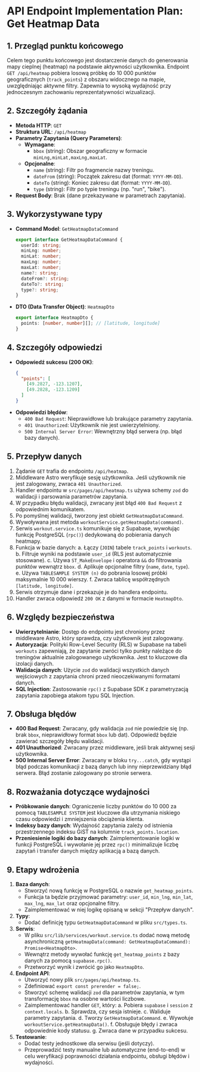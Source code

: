 # API Endpoint Implementation Plan: Get Heatmap Data

## 1. Przegląd punktu końcowego
Celem tego punktu końcowego jest dostarczenie danych do generowania mapy cieplnej (heatmap) na podstawie aktywności użytkownika. Endpoint `GET /api/heatmap` pobiera losową próbkę do 10 000 punktów geograficznych (`track_points`) z obszaru widocznego na mapie, uwzględniając aktywne filtry. Zapewnia to wysoką wydajność przy jednoczesnym zachowaniu reprezentatywności wizualizacji.

## 2. Szczegóły żądania
- **Metoda HTTP**: `GET`
- **Struktura URL**: `/api/heatmap`
- **Parametry Zapytania (Query Parameters)**:
  - **Wymagane**:
    - `bbox` (string): Obszar geograficzny w formacie `minLng,minLat,maxLng,maxLat`.
  - **Opcjonalne**:
    - `name` (string): Filtr po fragmencie nazwy treningu.
    - `dateFrom` (string): Początek zakresu dat (format: `YYYY-MM-DD`).
    - `dateTo` (string): Koniec zakresu dat (format: `YYYY-MM-DD`).
    - `type` (string): Filtr po typie treningu (np. "run", "bike").
- **Request Body**: Brak (dane przekazywane w parametrach zapytania).

## 3. Wykorzystywane typy

- **Command Model**: `GetHeatmapDataCommand`
  ```typescript
  export interface GetHeatmapDataCommand {
    userId: string;
    minLng: number;
    minLat: number;
    maxLng: number;
    maxLat: number;
    name?: string;
    dateFrom?: string;
    dateTo?: string;
    type?: string;
  }
  ```
- **DTO (Data Transfer Object)**: `HeatmapDto`
  ```typescript
  export interface HeatmapDto {
    points: [number, number][]; // [latitude, longitude]
  }
  ```

## 4. Szczegóły odpowiedzi
- **Odpowiedź sukcesu (200 OK)**:
  ```json
  {
    "points": [
      [49.2827, -123.1207],
      [49.2828, -123.1209]
    ]
  }
  ```
- **Odpowiedzi błędów**:
  - `400 Bad Request`: Nieprawidłowe lub brakujące parametry zapytania.
  - `401 Unauthorized`: Użytkownik nie jest uwierzytelniony.
  - `500 Internal Server Error`: Wewnętrzny błąd serwera (np. błąd bazy danych).

## 5. Przepływ danych
1.  Żądanie `GET` trafia do endpointu `/api/heatmap`.
2.  Middleware Astro weryfikuje sesję użytkownika. Jeśli użytkownik nie jest zalogowany, zwraca `401 Unauthorized`.
3.  Handler endpointu w `src/pages/api/heatmap.ts` używa schemy `zod` do walidacji i parsowania parametrów zapytania.
4.  W przypadku błędu walidacji, zwracany jest błąd `400 Bad Request` z odpowiednim komunikatem.
5.  Po pomyślnej walidacji, tworzony jest obiekt `GetHeatmapDataCommand`.
6.  Wywoływana jest metoda `workoutService.getHeatmapData(command)`.
7.  Serwis `workout.service.ts` komunikuje się z Supabase, wywołując funkcję PostgreSQL (`rpc()`) dedykowaną do pobierania danych heatmapy.
8.  Funkcja w bazie danych:
    a. Łączy (`JOIN`) tabele `track_points` i `workouts`.
    b. Filtruje wyniki na podstawie `user_id` (RLS jest automatycznie stosowane).
    c. Używa `ST_MakeEnvelope` i operatora `&&` do filtrowania punktów wewnątrz `bbox`.
    d. Aplikuje opcjonalne filtry (`name`, `date`, `type`).
    e. Używa `TABLESAMPLE SYSTEM (n)` do pobrania losowej próbki maksymalnie 10 000 wierszy.
    f. Zwraca tablicę współrzędnych `[latitude, longitude]`.
9.  Serwis otrzymuje dane i przekazuje je do handlera endpointu.
10. Handler zwraca odpowiedź `200 OK` z danymi w formacie `HeatmapDto`.

## 6. Względy bezpieczeństwa
- **Uwierzytelnianie**: Dostęp do endpointu jest chroniony przez middleware Astro, który sprawdza, czy użytkownik jest zalogowany.
- **Autoryzacja**: Polityki Row-Level Security (RLS) w Supabase na tabeli `workouts` zapewniają, że zapytanie zwróci tylko punkty należące do treningów aktualnie zalogowanego użytkownika. Jest to kluczowe dla izolacji danych.
- **Walidacja danych**: Użycie `zod` do walidacji wszystkich danych wejściowych z zapytania chroni przed nieoczekiwanymi formatami danych.
- **SQL Injection**: Zastosowanie `rpc()` z Supabase SDK z parametryzacją zapytania zapobiega atakom typu SQL Injection.

## 7. Obsługa błędów
- **400 Bad Request**: Zwracany, gdy walidacja `zod` nie powiedzie się (np. brak `bbox`, nieprawidłowy format `bbox` lub dat). Odpowiedź będzie zawierać szczegóły błędu walidacji.
- **401 Unauthorized**: Zwracany przez middleware, jeśli brak aktywnej sesji użytkownika.
- **500 Internal Server Error**: Zwracany w bloku `try...catch`, gdy wystąpi błąd podczas komunikacji z bazą danych lub inny nieprzewidziany błąd serwera. Błąd zostanie zalogowany po stronie serwera.

## 8. Rozważania dotyczące wydajności
- **Próbkowanie danych**: Ograniczenie liczby punktów do 10 000 za pomocą `TABLESAMPLE SYSTEM` jest kluczowe dla utrzymania niskiego czasu odpowiedzi i zmniejszenia obciążenia klienta.
- **Indeksy bazy danych**: Wydajność zapytania zależy od istnienia przestrzennego indeksu GiST na kolumnie `track_points.location`.
- **Przeniesienie logiki do bazy danych**: Zaimplementowanie logiki w funkcji PostgreSQL i wywołanie jej przez `rpc()` minimalizuje liczbę zapytań i transfer danych między aplikacją a bazą danych.

## 9. Etapy wdrożenia
1.  **Baza danych**:
    - Stworzyć nową funkcję w PostgreSQL o nazwie `get_heatmap_points`.
    - Funkcja ta będzie przyjmować parametry: `user_id`, `min_lng`, `min_lat`, `max_lng`, `max_lat` oraz opcjonalne filtry.
    - Zaimplementować w niej logikę opisaną w sekcji "Przepływ danych".
2.  **Typy**:
    - Dodać definicję typu `GetHeatmapDataCommand` w pliku `src/types.ts`.
3.  **Serwis**:
    - W pliku `src/lib/services/workout.service.ts` dodać nową metodę asynchroniczną `getHeatmapData(command: GetHeatmapDataCommand): Promise<HeatmapDto>`.
    - Wewnątrz metody wywołać funkcję `get_heatmap_points` z bazy danych za pomocą `supabase.rpc()`.
    - Przetworzyć wynik i zwrócić go jako `HeatmapDto`.
4.  **Endpoint API**:
    - Utworzyć nowy plik `src/pages/api/heatmap.ts`.
    - Zdefiniować `export const prerender = false;`.
    - Stworzyć schemę walidacji `zod` dla parametrów zapytania, w tym transformację `bbox` na osobne wartości liczbowe.
    - Zaimplementować handler `GET`, który:
        a. Pobiera `supabase` i `session` z `context.locals`.
        b. Sprawdza, czy sesja istnieje.
        c. Waliduje parametry zapytania.
        d. Tworzy `GetHeatmapDataCommand`.
        e. Wywołuje `workoutService.getHeatmapData()`.
        f. Obsługuje błędy i zwraca odpowiednie kody statusu.
        g. Zwraca dane w przypadku sukcesu.
5.  **Testowanie**:
    - Dodać testy jednostkowe dla serwisu (jeśli dotyczy).
    - Przeprowadzić testy manualne lub automatyczne (end-to-end) w celu weryfikacji poprawności działania endpointu, obsługi błędów i wydajności.
